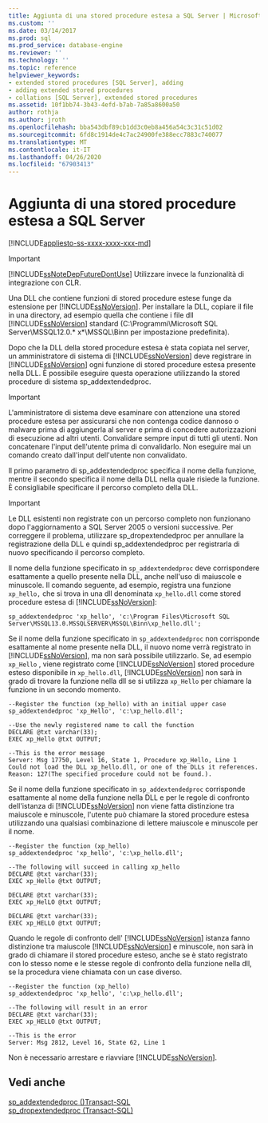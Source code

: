```yaml
---
title: Aggiunta di una stored procedure estesa a SQL Server | Microsoft Docs
ms.custom: ''
ms.date: 03/14/2017
ms.prod: sql
ms.prod_service: database-engine
ms.reviewer: ''
ms.technology: ''
ms.topic: reference
helpviewer_keywords:
- extended stored procedures [SQL Server], adding
- adding extended stored procedures
- collations [SQL Server], extended stored procedures
ms.assetid: 10f1bb74-3b43-4efd-b7ab-7a85a8600a50
author: rothja
ms.author: jroth
ms.openlocfilehash: bba543dbf89cb1dd3c0eb8a456a54c3c31c51d02
ms.sourcegitcommit: 6fd8c1914de4c7ac24900fe388ecc7883c740077
ms.translationtype: MT
ms.contentlocale: it-IT
ms.lasthandoff: 04/26/2020
ms.locfileid: "67903413"
---
```

# <a name="adding-an-extended-stored-procedure-to-sql-server"></a>Aggiunta di una stored procedure estesa a SQL Server
[!INCLUDE[appliesto-ss-xxxx-xxxx-xxx-md](../../includes/appliesto-ss-xxxx-xxxx-xxx-md.md)]
    
> [!IMPORTANT]  
>  [!INCLUDE[ssNoteDepFutureDontUse](../../includes/ssnotedepfuturedontuse-md.md)] Utilizzare invece la funzionalità di integrazione con CLR.  
  
 Una DLL che contiene funzioni di stored procedure estese funge da estensione per [!INCLUDE[ssNoVersion](../../includes/ssnoversion-md.md)]. Per installare la DLL, copiare il file in una directory, ad esempio quella che contiene i file dll [!INCLUDE[ssNoVersion](../../includes/ssnoversion-md.md)] standard (C:\Programmi\Microsoft SQL Server\MSSQL12.0.* x*\MSSQL\Binn per impostazione predefinita).  
  
 Dopo che la DLL della stored procedure estesa è stata copiata nel server, un amministratore di sistema di [!INCLUDE[ssNoVersion](../../includes/ssnoversion-md.md)] deve registrare in [!INCLUDE[ssNoVersion](../../includes/ssnoversion-md.md)] ogni funzione di stored procedure estesa presente nella DLL. È possibile eseguire questa operazione utilizzando la stored procedure di sistema sp_addextendedproc.  
  
> [!IMPORTANT]  
>  L'amministratore di sistema deve esaminare con attenzione una stored procedure estesa per assicurarsi che non contenga codice dannoso o malware prima di aggiungerla al server e prima di concedere autorizzazioni di esecuzione ad altri utenti.  Convalidare sempre input di tutti gli utenti. Non concatenare l'input dell'utente prima di convalidarlo. Non eseguire mai un comando creato dall'input dell'utente non convalidato.  
  
 Il primo parametro di sp_addextendedproc specifica il nome della funzione, mentre il secondo specifica il nome della DLL nella quale risiede la funzione. È consigliabile specificare il percorso completo della DLL.  
  
> [!IMPORTANT]  
>  Le DLL esistenti non registrate con un percorso completo non funzionano dopo l'aggiornamento a SQL Server 2005 o versioni successive. Per correggere il problema, utilizzare sp_dropextendedproc per annullare la registrazione della DLL e quindi sp_addextendedproc per registrarla di nuovo specificando il percorso completo.  
  
 Il nome della funzione specificato in `sp_addextendedproc` deve corrispondere esattamente a quello presente nella DLL, anche nell'uso di maiuscole e minuscole. Il comando seguente, ad esempio, registra una funzione `xp_hello,` che si trova in una dll denominata `xp_hello.dll` come stored procedure estesa di [!INCLUDE[ssNoVersion](../../includes/ssnoversion-md.md)]:  
  
```  
sp_addextendedproc 'xp_hello', 'c:\Program Files\Microsoft SQL Server\MSSQL13.0.MSSQLSERVER\MSSQL\Binn\xp_hello.dll';  
```  
  
 Se il nome della funzione specificato in `sp_addextendedproc` non corrisponde esattamente al nome presente nella DLL, il nuovo nome verrà registrato in [!INCLUDE[ssNoVersion](../../includes/ssnoversion-md.md)], ma non sarà possibile utilizzarlo. Se, ad esempio `xp_Hello` , viene registrato come [!INCLUDE[ssNoVersion](../../includes/ssnoversion-md.md)] stored procedure esteso disponibile in `xp_hello.dll`, [!INCLUDE[ssNoVersion](../../includes/ssnoversion-md.md)] non sarà in grado di trovare la funzione nella dll se si utilizza `xp_Hello` per chiamare la funzione in un secondo momento.  
  
```  
--Register the function (xp_hello) with an initial upper case  
sp_addextendedproc 'xp_Hello', 'c:\xp_hello.dll';  
  
--Use the newly registered name to call the function  
DECLARE @txt varchar(33);  
EXEC xp_Hello @txt OUTPUT;  
  
--This is the error message  
Server: Msg 17750, Level 16, State 1, Procedure xp_Hello, Line 1  
Could not load the DLL xp_hello.dll, or one of the DLLs it references. Reason: 127(The specified procedure could not be found.).  
```  
  
 Se il nome della funzione specificato in `sp_addextendedproc` corrisponde esattamente al nome della funzione nella DLL e per le regole di confronto dell'istanza di [!INCLUDE[ssNoVersion](../../includes/ssnoversion-md.md)] non viene fatta distinzione tra maiuscole e minuscole, l'utente può chiamare la stored procedure estesa utilizzando una qualsiasi combinazione di lettere maiuscole e minuscole per il nome.  
  
```  
--Register the function (xp_hello)  
sp_addextendedproc 'xp_hello', 'c:\xp_hello.dll';  
  
--The following will succeed in calling xp_hello  
DECLARE @txt varchar(33);  
EXEC xp_Hello @txt OUTPUT;  
  
DECLARE @txt varchar(33);  
EXEC xp_HelLO @txt OUTPUT;  
  
DECLARE @txt varchar(33);  
EXEC xp_HELLO @txt OUTPUT;  
```  
  
 Quando le regole di confronto dell' [!INCLUDE[ssNoVersion](../../includes/ssnoversion-md.md)] istanza fanno distinzione tra maiuscole [!INCLUDE[ssNoVersion](../../includes/ssnoversion-md.md)] e minuscole, non sarà in grado di chiamare il stored procedure esteso, anche se è stato registrato con lo stesso nome e le stesse regole di confronto della funzione nella dll, se la procedura viene chiamata con un case diverso.  
  
```  
--Register the function (xp_hello)  
sp_addextendedproc 'xp_hello', 'c:\xp_hello.dll';  
  
--The following will result in an error  
DECLARE @txt varchar(33);  
EXEC xp_HELLO @txt OUTPUT;  
  
--This is the error  
Server: Msg 2812, Level 16, State 62, Line 1  
```  
  
 Non è necessario arrestare e riavviare [!INCLUDE[ssNoVersion](../../includes/ssnoversion-md.md)].  
  
## <a name="see-also"></a>Vedi anche  
 [sp_addextendedproc &#40;&#41;Transact-SQL](../../relational-databases/system-stored-procedures/sp-addextendedproc-transact-sql.md)   
 [sp_dropextendedproc &#40;Transact-SQL&#41;](../../relational-databases/system-stored-procedures/sp-dropextendedproc-transact-sql.md)  
  
  
